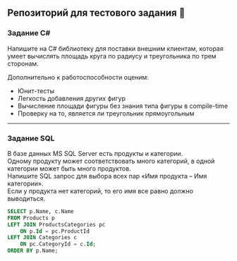 ## Репозиторий для тестового задания :hatching_chick:

### Задание C# 

Напишите на C# библиотеку для поставки внешним клиентам, которая умеет вычислять площадь круга по радиусу и треугольника по трем сторонам. 

 Дополнительно к работоспособности оценим:
- Юнит-тесты
- Легкость добавления других фигур
- Вычисление площади фигуры без знания типа фигуры в compile-time
- Проверку на то, является ли треугольник прямоугольным

* * *
### Задание SQL 

В базе данных MS SQL Server есть продукты и категории. \
Одному продукту может соответствовать много категорий, в одной категории может быть много продуктов. \
Напишите SQL запрос для выбора всех пар «Имя продукта – Имя категории». \
Если у продукта нет категорий, то его имя все равно должно выводиться.

```SQL
SELECT p.Name, c.Name 
FROM Products p 
LEFT JOIN ProductsCategories pc 
	ON p.Id = pc.ProductId 
LEFT JOIN Categories c 
	ON pc.CategoryId = c.Id; 
ORDER BY p.Name;
```
